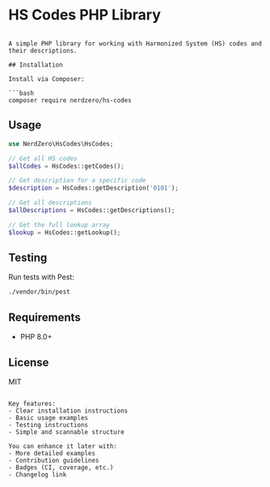 # HS Codes PHP Library
```

A simple PHP library for working with Harmonized System (HS) codes and their descriptions.

## Installation

Install via Composer:

```bash
composer require nerdzero/hs-codes
```

## Usage

```php
use NerdZero\HsCodes\HsCodes;

// Get all HS codes
$allCodes = HsCodes::getCodes();

// Get description for a specific code
$description = HsCodes::getDescription('0101');

// Get all descriptions
$allDescriptions = HsCodes::getDescriptions();

// Get the full lookup array
$lookup = HsCodes::getLookup();
```

## Testing

Run tests with Pest:

```bash
./vendor/bin/pest
```

## Requirements

- PHP 8.0+

## License

MIT
```

Key features:
- Clear installation instructions
- Basic usage examples
- Testing instructions
- Simple and scannable structure

You can enhance it later with:
- More detailed examples
- Contribution guidelines
- Badges (CI, coverage, etc.)
- Changelog link